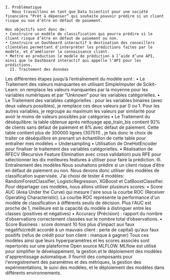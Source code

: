     I. Problématique
       Nous travaillons en tant que Data Scientist pour une société financière “Prêt à dépenser” qui souhaite pouvoir prédire si un client risque ou non d’être en défaut de paiement. 

	Nos objectifs sont donc de:
    • Construire un modèle de classification qui pourra prédire si le client risque d’être en défaut de paiement ou non.
    • Construire un Dashboard interactif à destination des conseillers clientèles permettant d'interpréter les prédictions faites par le modèle, et d’améliorer la connaissance client.
    • Mettre en production le modèle de prédiction à l’aide d’une API, ainsi que le Dashboard interactif qui appelle l’API pour les prédictions.
      II. Traitement des données
Les différentes étapes jusqu’à l’entraînement du modèle sont :
    • Le Traitement des valeurs manquantes en utilisant SimpleImputer de Scikit-Learn: on remplace les valeurs manquantes par la moyenne pour les variables numériques et par “Unknown” pour les variables catégorielles.
    • Le Traitement des variables catégorielles : pour les variables binaires (avec deux valeurs possibles), je remplace ces deux valeurs par 0 ou 1. Pour les autres variables, je regroupe au maximum les valeurs par similarité pour avoir le moins de valeurs possibles par catégories 
    • Le Traitement du déséquilibre: la table obtenue après nettoyage app_train_bis contient 92% de clients sans défaut de paiement et 8% avec défaut de paiement. Cette table contient plus de 300000 lignes (307511) , je fais donc le choix de traiter ce déséquilibre en prenant un échantillon de cette table pour entraîner mes modèles = Undersampling
    • Utilisation de OneHotEncoder pour finaliser le traitement des variables catégorielles.
    • Réalisation de RFECV (Recursive Feature Elimination avec cross validation) puis RFE pour sélectionner les dix meilleures features à utiliser pour faire la prédiction.
III. Entraînement des modèles
Nous souhaitons prédire si un client risque d’être en défaut de paiement ou non. Nous devons donc utiliser des modèles de classification supervisée. J’ai choisi de tester 4 modèles: RandomForestClassifier, LogisticRegression, XGBoost et CatBoostClassifier.
Pour départager ces modèles, nous allons utiliser plusieurs scores:
    • Score AUC (Area Under the Curve) qui mesure l'aire sous la courbe ROC (Receiver Operating Characteristic). La courbe ROC représente la performance d'un modèle de classification à différents seuils de décision. Plus l'AUC est proche de 1, meilleure est la capacité du modèle à distinguer entre les classes (positives et négatives)
    • Accuracy (Précision) : rapport du nombre d’observations correctement classées sur le nombre total d’observations.
    • Score Business : score donnant 10 fois plus d’impact aux faux négatifs(crédit accordé à un mauvais client : perte de capital) qu’aux faux positifs (refus de crédit pour bon client : manque à gagner)
   Tous ces modèles ainsi que leurs hyperparamètres et les scores associés sont repertoriés sur une plateforme Open source MLFLOW.
MLflow est utilisé pour simplifier le développement, la gestion et le déploiement des modèles d'apprentissage automatique. Il fournit des composants pour l'enregistrement des paramètres et des métriques, la gestion des expérimentations, le suivi des modèles, et le déploiement des modèles dans différents environnements.
